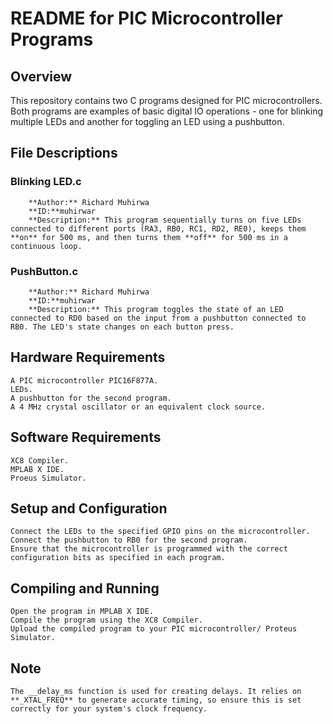 # README for PIC Microcontroller Programs

## Overview

This repository contains two C programs designed for PIC microcontrollers. Both programs are examples of basic digital IO operations - one for blinking multiple LEDs and another for toggling an LED using a pushbutton.
## File Descriptions

   ### Blinking LED.c
        **Author:** Richard Muhirwa
        **ID:**muhirwar
        **Description:** This program sequentially turns on five LEDs connected to different ports (RA3, RB0, RC1, RD2, RE0), keeps them **on** for 500 ms, and then turns them **off** for 500 ms in a continuous loop.

   ### PushButton.c
        **Author:** Richard Muhirwa
        **ID:**muhirwar
        **Description:** This program toggles the state of an LED connected to RD0 based on the input from a pushbutton connected to RB0. The LED's state changes on each button press.

## Hardware Requirements

    A PIC microcontroller PIC16F877A.
    LEDs. 
    A pushbutton for the second program.
    A 4 MHz crystal oscillator or an equivalent clock source.

## Software Requirements

    XC8 Compiler. 
    MPLAB X IDE. 
    Proeus Simulator.

## Setup and Configuration

    Connect the LEDs to the specified GPIO pins on the microcontroller.
    Connect the pushbutton to RB0 for the second program.
    Ensure that the microcontroller is programmed with the correct configuration bits as specified in each program.

## Compiling and Running

    Open the program in MPLAB X IDE.
    Compile the program using the XC8 Compiler.
    Upload the compiled program to your PIC microcontroller/ Proteus Simulator.
    
## Note
    The __delay_ms function is used for creating delays. It relies on **_XTAL_FREQ** to generate accurate timing, so ensure this is set correctly for your system's clock frequency.

    
